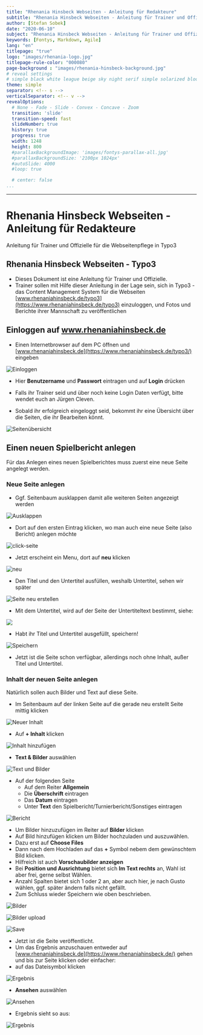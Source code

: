 ```yaml
---
title: "Rhenania Hinsbeck Webseiten - Anleitung für Redakteure"
subtitle: "Rhenania Hinsbeck Webseiten - Anleitung für Trainer und Offizielle für die Webseitenpflege in Typo3"
author: [Stefan Sobek]
date: "2020-06-10"
subject: "Rhenania Hinsbeck Webseiten - Anleitung für Trainer und Offizielle für die Webseitenpflege in Typo3"
keywords: [Fontys, Markdown, Agile]
lang: "en"
titlepage: "true"
logo: "images/rhenania-logo.jpg"
titlepage-rule-color: "000080"
page-background : "images/rhenania-hinsbeck-background.jpg"
# reveal settings
# simple black white league beige sky night serif simple solarized blood moon
theme: simple
separator: <!-- s -->
verticalSeparator: <!-- v -->
revealOptions:
  # None - Fade - Slide - Convex - Concave - Zoom
  transition: 'slide'
  transition-speed: fast
  slideNumber: true
  history: true
  progress: true
  width: 1248
  height: 800
  #parallaxBackgroundImage: 'images/fontys-parallax-all.jpg'
  #parallaxBackgroundSize: '2100px 1024px'
  #autoSlide: 4000
  #loop: true

  # center: false
...
```

---

# Rhenania Hinsbeck Webseiten - Anleitung für Redakteure
<!-- .slide: data-background="images/rhenania-hinsbeck-vektor-opacity.svg" -->
Anleitung für Trainer und Offizielle für die Webseitenpflege in Typo3

<!-- s -->

## Rhenania Hinsbeck Webseiten - Typo3

- Dieses Dokument ist eine Anleitung für Trainer und Offizielle.
- Trainer sollen mit Hilfe dieser Anleitung in der Lage sein, sich in Typo3 - das Content Management System für die Webseiten [www.rhenaniahinsbeck.de/typo3](https://www.rhenaniahinsbeck.de/typo3) einzuloggen, und Fotos und Berichte ihrer Mannschaft zu veröffentlichen

<!-- s -->

## Einloggen auf www.rhenaniahinsbeck.de

<!-- s -->

- Einen Internetbrowser auf dem PC öffnen und [www.rhenaniahinsbeck.de](https://www.rhenaniahinsbeck.de/typo3/) eingeben

![Einloggen](images/01-einloggen.jpg)

<!-- s -->

- Hier **Benutzername** und **Passwort** eintragen und auf **Login** drücken

- Falls ihr Trainer seid und über noch keine Login Daten verfügt, bitte wendet euch an Jürgen Cleven. 
- Sobald ihr erfolgreich eingeloggt seid, bekommt ihr eine Übersicht über die Seiten, die ihr Bearbeiten könnt. 
  
![Seitenübersicht](images/02-uebersicht.jpg)

<!-- s -->

## Einen neuen Spielbericht anlegen

Für das Anlegen eines neuen Spielberichtes muss zuerst eine neue Seite angelegt werden.

<!-- s -->

### Neue Seite anlegen

- Ggf. Seitenbaum ausklappen damit alle weiteren Seiten angezeigt werden

![Ausklappen](images/03-ausklappen.jpg)

<!-- s -->

- Dort auf den ersten Eintrag klicken, wo man auch eine neue Seite (also Bericht) anlegen möchte

![click-seite](images/03-click-document.jpg)

<!-- s -->

- Jetzt erscheint ein Menu, dort auf **neu** klicken

![neu](images/04-neu.jpg)

<!-- s -->

- Den Titel und den Untertitel ausfüllen, weshalb Untertitel, sehen wir später

![Seite neu erstellen](images/05-seite-neu-erstellen.jpg)

<!-- s -->

- Mit dem Untertitel, wird auf der Seite der Untertiteltext bestimmt, siehe:

![](images/06-seite-neu-erstellen.jpg)

<!-- s -->

- Habt ihr Titel und Untertitel ausgefüllt, speichern!

![Speichern](images/07-speichern.jpg)

- Jetzt ist die Seite schon verfügbar, allerdings noch ohne Inhalt, außer Titel und Untertitel.

<!-- s -->

### Inhalt der neuen Seite anlegen

Natürlich sollen auch Bilder und Text auf diese Seite. <!-- s -->

- Im Seitenbaum auf der linken Seite auf die gerade neu erstellt Seite mittig klicken

![Neuer Inhalt](images/08-neuer-inhalt.jpg)

<!-- s -->

- Auf **+ Inhalt** klicken

![Inhalt hinzufügen](images/09-inhalt-hinzu.jpg)

<!-- s -->

- **Text & Bilder** auswählen

![Text und Bilder](images/10-text-bilder.jpg)

<!-- s -->

- Auf der folgenden Seite 
  - Auf dem Reiter **Allgemein**
  - Die **Überschrift** eintragen
  - Das **Datum** eintragen
  - Unter **Text** den Spielbericht/Turnierbericht/Sonstiges eintragen

<!-- s -->

![Bericht](images/11-bericht.jpg)

<!-- s -->

- Um Bilder hinzuzufügen im Reiter auf **Bilder** klicken
- Auf Bild hinzufügen klicken um Bilder hochzuladen und auszuwählen. 
- Dazu erst auf **Choose Files**
- Dann nach dem Hochladen auf das **+** Symbol nebem dem gewünschtem Bild klicken. 
- Hilfreich ist auch **Vorschaubilder anzeigen**
- Bei **Position und Ausrichtung** bietet sich **Im Text rechts** an, Wahl ist aber frei, gerne selbst Wählen.
- Anzahl Spalten bietet sich 1 oder 2 an, aber auch hier, je nach Gusto wählen, ggf. später ändern falls nicht gefällt.
- Zum Schluss wieder Speichern wie oben beschrieben.

<!-- s -->

![Bilder](images/12-bericht-bilder.jpg)

<!-- s -->

![Bilder upload](images/13-pic-upload.jpg)

<!-- s -->

![Save](images/14-save.jpg)

<!-- s -->

- Jetzt ist die Seite veröffentlicht. 
- Um das Ergebnis anzuschauen entweder auf [www.rhenaniahinsbeck.de](https://www.rhenaniahinsbeck.de/) gehen und bis zur Seite klicken oder einfacher:
- auf das Dateisymbol klicken

<!-- s -->

![Ergebnis](images/15-ergebnis.jpg)

<!-- s -->

- **Ansehen** auswählen

![Ansehen](images/16-ansehen.jpg)

<!-- s -->

- Ergebnis sieht so aus:

![Ergebnis](images/17-bericht.jpg)
